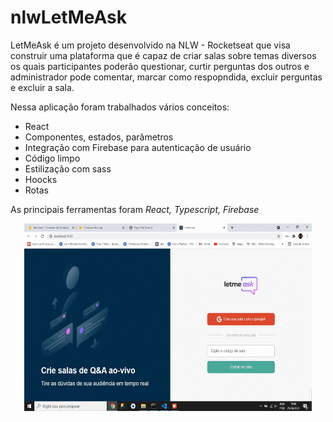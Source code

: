# nlwLetMeAsk
LetMeAsk é um projeto desenvolvido na NLW - Rocketseat que visa construir uma plataforma que é capaz de criar salas sobre temas diversos os quais participantes poderão questionar,
curtir perguntas dos outros e  administrador pode comentar, marcar como respopndida, excluir perguntas e excluir a sala.

Nessa aplicação foram trabalhados vários conceitos: 
<ul>
    <li> React </li>
    <li> Componentes, estados, parâmetros </li>
    <li> Integração com Firebase para autenticação de usuário </li>
    <li> Código limpo </li>
    <li> Estilização com sass </li>
    <li> Hoocks </li>
    <li> Rotas </li>
    
</ul>

As principais ferramentas foram *React, Typescript, Firebase* 

<p align="center">
  <img width="460" height="300" src="src/read/final.gif">
</p>

